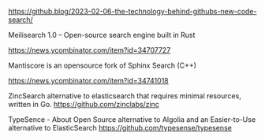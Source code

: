 https://github.blog/2023-02-06-the-technology-behind-githubs-new-code-search/



Meilisearch 1.0 – Open-source search engine built in Rust
  
https://news.ycombinator.com/item?id=34707727

Mantiscore is an opensource fork of Sphinx Search (C++)

https://news.ycombinator.com/item?id=34741018

ZincSearch alternative to elasticsearch that requires minimal resources, written in Go.
https://github.com/zinclabs/zinc

TypeSence - About
Open Source alternative to Algolia and an Easier-to-Use alternative to ElasticSearch
https://github.com/typesense/typesense


